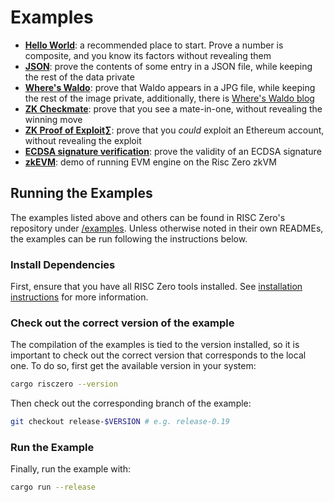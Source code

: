 # Examples

- **[Hello World][example-hello]**: a recommended place to start. Prove a number
  is composite, and you know its factors without revealing them
- **[JSON][example-json]**: prove the contents of some entry in a JSON file,
  while keeping the rest of the data private
- **[Where's Waldo][example-waldo]**: prove that Waldo appears in a JPG file,
  while keeping the rest of the image private, additionally, there is [Where's
  Waldo blog][waldo-blog]
- **[ZK Checkmate][example-chess]**: prove that you see a mate-in-one, without
  revealing the winning move
- **[ZK Proof of Exploit][zkpoex]∑**: prove that you _could_ exploit an Ethereum
  account, without revealing the exploit
- **[ECDSA signature verification][example-ecdsa]**: prove the validity of an
  ECDSA signature
- **[zkEVM][example-zkevm]**: demo of running EVM engine on the Risc Zero zkVM

## Running the Examples

The examples listed above and others can be found in RISC Zero's repository
under [/examples][examples-dir]. Unless otherwise noted in their own READMEs,
the examples can be run following the instructions below.

### Install Dependencies

First, ensure that you have all RISC Zero tools installed. See [installation
instructions][install] for more information.

### Check out the correct version of the example

The compilation of the examples is tied to the version installed, so it is
important to check out the correct version that corresponds to the local one. To
do so, first get the available version in your system:

```bash
cargo risczero --version
```

Then check out the corresponding branch of the example:

```bash
git checkout release-$VERSION # e.g. release-0.19
```

### Run the Example

Finally, run the example with:

```bash
cargo run --release
```

[example-chess]: https://github.com/risc0/risc0/tree/release-1.0/examples/chess
[example-ecdsa]: https://github.com/risc0/risc0/tree/release-1.0/examples/ecdsa
[example-hello]: https://github.com/risc0/risc0/tree/release-1.0/examples/hello-world
[example-json]: https://github.com/risc0/risc0/tree/release-1.0/examples/json
[example-waldo]: https://github.com/risc0/risc0/tree/release-1.0/examples/waldo
[example-zkevm]: https://github.com/risc0/risc0/tree/release-1.0/examples/zkevm-demo
[examples-dir]: https://github.com/risc0/risc0/tree/release-1.0/examples
[install]: ./install.md
[waldo-blog]: https://risczero.com/news/waldo
[zkpoex]: https://risczero.com/news/zkpoex
